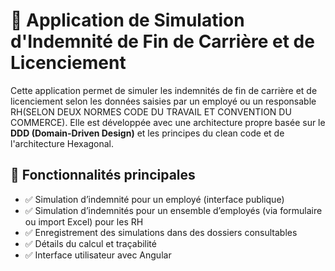# 🧮 Application de Simulation d'Indemnité de Fin de Carrière et de Licenciement

Cette application permet de simuler les indemnités de fin de carrière et de licenciement selon les données saisies par un employé ou un responsable RH(SELON DEUX NORMES CODE DU TRAVAIL ET CONVENTION DU COMMERCE). 
Elle est développée avec une architecture propre basée sur le **DDD (Domain-Driven Design)** et les principes du clean code et de l'architecture Hexagonal.

## 🚀 Fonctionnalités principales

- ✅ Simulation d’indemnité pour un employé (interface publique)
- ✅ Simulation d’indemnités pour un ensemble d’employés (via formulaire ou import Excel) pour les RH
- ✅ Enregistrement des simulations dans des dossiers consultables
- ✅ Détails du calcul et traçabilité
- ✅ Interface utilisateur avec Angular
